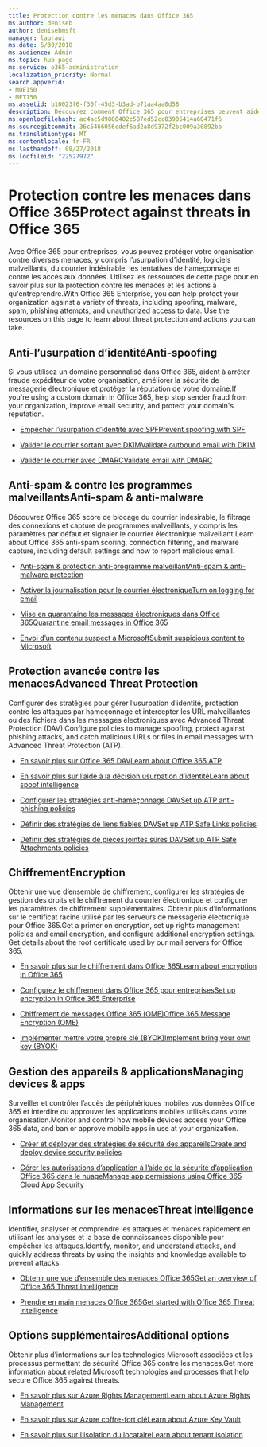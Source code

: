 ```yaml
---
title: Protection contre les menaces dans Office 365
ms.author: deniseb
author: denisebmsft
manager: laurawi
ms.date: 5/30/2018
ms.audience: Admin
ms.topic: hub-page
ms.service: o365-administration
localization_priority: Normal
search.appverid:
- MOE150
- MET150
ms.assetid: b10023f6-f30f-45d3-b3ad-b71aa4aa0d58
description: Découvrez comment Office 365 pour entreprises peuvent aider à protéger votre organisation contre une variété de menaces, y compris l’usurpation d’identité, logiciels malveillants, du courrier indésirable, les tentatives de hameçonnage et contre les accès aux données.
ms.openlocfilehash: ac4ac5d9800402c587ed52cc03905414a60471f6
ms.sourcegitcommit: 36c5466056cdef6ad2a8d9372f2bc009a30892bb
ms.translationtype: MT
ms.contentlocale: fr-FR
ms.lasthandoff: 08/27/2018
ms.locfileid: "22527972"
---
```

# <a name="protect-against-threats-in-office-365"></a><span data-ttu-id="43ecd-103">Protection contre les menaces dans Office 365</span><span class="sxs-lookup"><span data-stu-id="43ecd-103">Protect against threats in Office 365</span></span>

<span data-ttu-id="43ecd-p101">Avec Office 365 pour entreprises, vous pouvez protéger votre organisation contre diverses menaces, y compris l’usurpation d’identité, logiciels malveillants, du courrier indésirable, les tentatives de hameçonnage et contre les accès aux données. Utilisez les ressources de cette page pour en savoir plus sur la protection contre les menaces et les actions à qu'entreprendre.</span><span class="sxs-lookup"><span data-stu-id="43ecd-p101">With Office 365 Enterprise, you can help protect your organization against a variety of threats, including spoofing, malware, spam, phishing attempts, and unauthorized access to data. Use the resources on this page to learn about threat protection and actions you can take.</span></span>
  
## <a name="anti-spoofing"></a><span data-ttu-id="43ecd-106">Anti-l’usurpation d’identité</span><span class="sxs-lookup"><span data-stu-id="43ecd-106">Anti-spoofing</span></span>

<span data-ttu-id="43ecd-107">Si vous utilisez un domaine personnalisé dans Office 365, aident à arrêter fraude expéditeur de votre organisation, améliorer la sécurité de messagerie électronique et protéger la réputation de votre domaine.</span><span class="sxs-lookup"><span data-stu-id="43ecd-107">If you're using a custom domain in Office 365, help stop sender fraud from your organization, improve email security, and protect your domain's reputation.</span></span>
  
- [<span data-ttu-id="43ecd-108">Empêcher l’usurpation d’identité avec SPF</span><span class="sxs-lookup"><span data-stu-id="43ecd-108">Prevent spoofing with SPF</span></span>](https://go.microsoft.com/fwlink/?linkid=851943)
    
- [<span data-ttu-id="43ecd-109">Valider le courrier sortant avec DKIM</span><span class="sxs-lookup"><span data-stu-id="43ecd-109">Validate outbound email with DKIM</span></span>](https://go.microsoft.com/fwlink/?linkid=851944)
    
- [<span data-ttu-id="43ecd-110">Valider le courrier avec DMARC</span><span class="sxs-lookup"><span data-stu-id="43ecd-110">Validate email with DMARC</span></span>](https://go.microsoft.com/fwlink/?linkid=832951)
    
## <a name="anti-spam-amp-anti-malware"></a><span data-ttu-id="43ecd-111">Anti-spam &amp; contre les programmes malveillants</span><span class="sxs-lookup"><span data-stu-id="43ecd-111">Anti-spam &amp; anti-malware</span></span>

<span data-ttu-id="43ecd-112">Découvrez Office 365 score de blocage du courrier indésirable, le filtrage des connexions et capture de programmes malveillants, y compris les paramètres par défaut et signaler le courrier électronique malveillant.</span><span class="sxs-lookup"><span data-stu-id="43ecd-112">Learn about Office 365 anti-spam scoring, connection filtering, and malware capture, including default settings and how to report malicious email.</span></span>
  
- [<span data-ttu-id="43ecd-113">Anti-spam &amp; protection anti-programme malveillant</span><span class="sxs-lookup"><span data-stu-id="43ecd-113">Anti-spam &amp; anti-malware protection</span></span>](anti-spam-and-anti-malware-protection.md)
    
- [<span data-ttu-id="43ecd-114">Activer la journalisation pour le courrier électronique</span><span class="sxs-lookup"><span data-stu-id="43ecd-114">Turn on logging for email</span></span>](https://technet.microsoft.com/en-us/library/dn879651.aspx)
    
- [<span data-ttu-id="43ecd-115">Mise en quarantaine les messages électroniques dans Office 365</span><span class="sxs-lookup"><span data-stu-id="43ecd-115">Quarantine email messages in Office 365</span></span>](quarantine-email-messages.md)
    
- [<span data-ttu-id="43ecd-116">Envoi d’un contenu suspect à Microsoft</span><span class="sxs-lookup"><span data-stu-id="43ecd-116">Submit suspicious content to Microsoft</span></span>](https://technet.microsoft.com/en-us/library/dn762129%28v=exchg.150%29.aspx)
    
## <a name="advanced-threat-protection"></a><span data-ttu-id="43ecd-117">Protection avancée contre les menaces</span><span class="sxs-lookup"><span data-stu-id="43ecd-117">Advanced Threat Protection</span></span>

<span data-ttu-id="43ecd-118">Configurer des stratégies pour gérer l’usurpation d’identité, protection contre les attaques par hameçonnage et intercepter les URL malveillantes ou des fichiers dans les messages électroniques avec Advanced Threat Protection (DAV).</span><span class="sxs-lookup"><span data-stu-id="43ecd-118">Configure policies to manage spoofing, protect against phishing attacks, and catch malicious URLs or files in email messages with Advanced Threat Protection (ATP).</span></span>
  
- [<span data-ttu-id="43ecd-119">En savoir plus sur Office 365 DAV</span><span class="sxs-lookup"><span data-stu-id="43ecd-119">Learn about Office 365 ATP</span></span>](office-365-atp.md)
    
- [<span data-ttu-id="43ecd-120">En savoir plus sur l’aide à la décision usurpation d’identité</span><span class="sxs-lookup"><span data-stu-id="43ecd-120">Learn about spoof intelligence</span></span>](learn-about-spoof-intelligence.md)
    
- [<span data-ttu-id="43ecd-121">Configurer les stratégies anti-hameçonnage DAV</span><span class="sxs-lookup"><span data-stu-id="43ecd-121">Set up ATP anti-phishing policies</span></span>](set-up-atp-anti-phishing-policies.md)
    
- [<span data-ttu-id="43ecd-122">Définir des stratégies de liens fiables DAV</span><span class="sxs-lookup"><span data-stu-id="43ecd-122">Set up ATP Safe Links policies</span></span>](set-up-atp-safe-links-policies.md)
    
- [<span data-ttu-id="43ecd-123">Définir des stratégies de pièces jointes sûres DAV</span><span class="sxs-lookup"><span data-stu-id="43ecd-123">Set up ATP Safe Attachments policies</span></span>](set-up-atp-safe-attachments-policies.md)
    
## <a name="encryption"></a><span data-ttu-id="43ecd-124">Chiffrement</span><span class="sxs-lookup"><span data-stu-id="43ecd-124">Encryption</span></span>

<span data-ttu-id="43ecd-p102">Obtenir une vue d’ensemble de chiffrement, configurer les stratégies de gestion des droits et le chiffrement du courrier électronique et configurer les paramètres de chiffrement supplémentaires. Obtenir plus d’informations sur le certificat racine utilisé par les serveurs de messagerie électronique pour Office 365.</span><span class="sxs-lookup"><span data-stu-id="43ecd-p102">Get a primer on encryption, set up rights management policies and email encryption, and configure additional encryption settings. Get details about the root certificate used by our mail servers for Office 365.</span></span>
  
- [<span data-ttu-id="43ecd-127">En savoir plus sur le chiffrement dans Office 365</span><span class="sxs-lookup"><span data-stu-id="43ecd-127">Learn about encryption in Office 365</span></span>](encryption.md)
    
- [<span data-ttu-id="43ecd-128">Configurez le chiffrement dans Office 365 pour entreprises</span><span class="sxs-lookup"><span data-stu-id="43ecd-128">Set up encryption in Office 365 Enterprise</span></span>](set-up-encryption.md)
    
- [<span data-ttu-id="43ecd-129">Chiffrement de messages Office 365 (OME)</span><span class="sxs-lookup"><span data-stu-id="43ecd-129">Office 365 Message Encryption (OME)</span></span>](ome.md)
    
- [<span data-ttu-id="43ecd-130">Implémenter mettre votre propre clé (BYOK)</span><span class="sxs-lookup"><span data-stu-id="43ecd-130">Implement bring your own key (BYOK)</span></span>](https://docs.microsoft.com/azure/key-vault/key-vault-hsm-protected-keys#implementing-bring-your-own-key-byok-for-azure-key-vault)
    
## <a name="managing-devices-amp-apps"></a><span data-ttu-id="43ecd-131">Gestion des appareils &amp; applications</span><span class="sxs-lookup"><span data-stu-id="43ecd-131">Managing devices &amp; apps</span></span>

<span data-ttu-id="43ecd-132">Surveiller et contrôler l’accès de périphériques mobiles vos données Office 365 et interdire ou approuver les applications mobiles utilisés dans votre organisation.</span><span class="sxs-lookup"><span data-stu-id="43ecd-132">Monitor and control how mobile devices access your Office 365 data, and ban or approve mobile apps in use at your organization.</span></span>
  
- [<span data-ttu-id="43ecd-133">Créer et déployer des stratégies de sécurité des appareils</span><span class="sxs-lookup"><span data-stu-id="43ecd-133">Create and deploy device security policies</span></span>](https://support.office.com/article/d310f556-8bfb-497b-9bd7-fe3c36ea2fd6)
    
- [<span data-ttu-id="43ecd-134">Gérer les autorisations d’application à l’aide de la sécurité d’application Office 365 dans le nuage</span><span class="sxs-lookup"><span data-stu-id="43ecd-134">Manage app permissions using Office 365 Cloud App Security</span></span>](manage-app-permissions-in-ocas.md)
    
## <a name="threat-intelligence"></a><span data-ttu-id="43ecd-135">Informations sur les menaces</span><span class="sxs-lookup"><span data-stu-id="43ecd-135">Threat intelligence</span></span>

<span data-ttu-id="43ecd-136">Identifier, analyser et comprendre les attaques et menaces rapidement en utilisant les analyses et la base de connaissances disponible pour empêcher les attaques.</span><span class="sxs-lookup"><span data-stu-id="43ecd-136">Identify, monitor, and understand attacks, and quickly address threats by using the insights and knowledge available to prevent attacks.</span></span>
  
- [<span data-ttu-id="43ecd-137">Obtenir une vue d’ensemble des menaces Office 365</span><span class="sxs-lookup"><span data-stu-id="43ecd-137">Get an overview of Office 365 Threat Intelligence</span></span>](office-365-ti.md)
    
- [<span data-ttu-id="43ecd-138">Prendre en main menaces Office 365</span><span class="sxs-lookup"><span data-stu-id="43ecd-138">Get started with Office 365 Threat Intelligence</span></span>](get-started-with-ti.md)
    
## <a name="additional-options"></a><span data-ttu-id="43ecd-139">Options supplémentaires</span><span class="sxs-lookup"><span data-stu-id="43ecd-139">Additional options</span></span>

<span data-ttu-id="43ecd-140">Obtenir plus d’informations sur les technologies Microsoft associées et les processus permettant de sécurité Office 365 contre les menaces.</span><span class="sxs-lookup"><span data-stu-id="43ecd-140">Get more information about related Microsoft technologies and processes that help secure Office 365 against threats.</span></span>
  
- [<span data-ttu-id="43ecd-141">En savoir plus sur Azure Rights Management</span><span class="sxs-lookup"><span data-stu-id="43ecd-141">Learn about Azure Rights Management</span></span>](https://docs.microsoft.com/information-protection/understand-explore/what-is-azure-rms)
    
- [<span data-ttu-id="43ecd-142">En savoir plus sur Azure coffre-fort clé</span><span class="sxs-lookup"><span data-stu-id="43ecd-142">Learn about Azure Key Vault</span></span>](https://docs.microsoft.com/azure/key-vault/)
    
- [<span data-ttu-id="43ecd-143">En savoir plus sur l’isolation du locataire</span><span class="sxs-lookup"><span data-stu-id="43ecd-143">Learn about tenant isolation</span></span>](http://download.microsoft.com/download/3/F/0/3F0420A2-657B-44B6-B21E-D7BD98A94390/Tenant%20Isolation%20in%20Office%20365.pdf)
    

